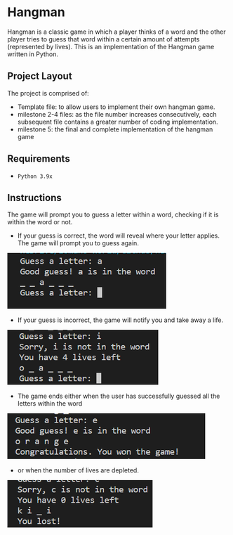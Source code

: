 # Hangman
Hangman is a classic game in which a player thinks of a word and the other player tries to guess that word within a certain amount of attempts (represented by lives).
This is an implementation of the Hangman game written in Python.

## Project Layout
The project is comprised of:
- Template file: to allow users to implement their own hangman game.
- milestone 2-4 files: as the file number increases consecutively, each subsequent file contains a greater number of coding implementation.
- milestone 5: the final and complete implementation of the hangman game  

## Requirements
- `Python 3.9x`

## Instructions
The game will prompt you to guess a letter within a word, checking if it is within the word or not.
- If your guess is correct, the word will reveal where your letter applies. The game will prompt you to guess again.

![correct-answer](images/correct-answer.png)
- If your guess is incorrect, the game will notify you and take away a life.
  
![incorrect-answer](images/wrong-answer.png)
- The game ends either when the user has successfully guessed all the letters within the word
  
![win](images/winning-state.png)
- or when the number of lives are depleted.

![lost](images/losing-state.png)
